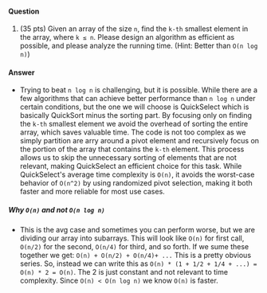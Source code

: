 #### Question
1. (35 pts) Given an array of the size `n`, find the `k-th` smallest element in the array, where `k ≤ n`. Please design an algorithm as efficient as possible, and please analyze the running time. (Hint: Better than `O(n log n)`)

#### Answer
- Trying to beat `n log n` is challenging, but it is possible. While there are a few algorithms that can achieve better performance than `n log n` under certain conditions, but the one we will choose is QuickSelect which is basically QuickSort minus the sorting part. By focusing only on finding the `k-th` smallest element we avoid the overhead of sorting the entire array, which saves valuable time. The code is not too complex as we simply partition are arry around a pivot element and recursively focus on the portion of the array that contains the `k-th` element. This process allows us to skip the unnecessary sorting of elements that are not relevant, making QuickSelect an efficient choice for this task. While QuickSelect's average time complexity is `O(n)`, it avoids the worst-case behavior of `O(n^2)` by using randomized pivot selection, making it both faster and more reliable for most use cases. 

##### Why `O(n)` and not `O(n log n)`
- This is the avg case and sometimes you can perform worse, but we are dividing our array into subarrays. This will look like `O(n)` for first call, `O(n/2)` for the second, `O(n/4)` for third, and so forth. If we sume these together we get: `O(n) + O(n/2) + O(n/4)+ ...` This is a pretty obvious series. So, instead we can write this as `O(n) * (1 + 1/2 + 1/4 + ...) = O(n) * 2 = O(n)`. The 2 is just constant and not relevant to time complexity. Since `O(n) < O(n log n)` we know `O(n)` is faster.